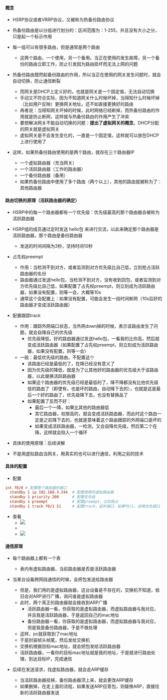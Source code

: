 
#### 概念
- HSRP协议或者VRRP协议，又被称为热备份路由协议

- 热备份路由是以分组进行划分的：区间范围为：1-255，并且没有大小之分，只是起一个标示作用
- 每一组可以有很多路由，但是通常是两个路由
  - 这两个路由，一个使用，另一个备用。当正在使用的发生故障，另一个备份的路由立即工作，防止引发因为路由损坏而无法上网的问题

- 热备份路由既然起备份路由的作用，所以当正在使用的网关发生问题时，就会自动切换，防止通信断裂
  - 而网关是DHCP上定义好的，也就是网关是一个固定值，无法自动切换
  - 手动又不符合实际，因为不知道网关什么时候坏掉，当得知什么时候坏掉（比如用户反映）更换网关地址，还不如直接更换好的路由
  - 再者说：当得知网关坏掉的时候，此时网络已经断掉，而热备份路由的作用就是防止断网，这样就与热备份路由的作用产生了冲突
  - 要想解决网关不能自动切换的问题：**提出了虚拟网关的概念**，DHCP分配的网关就是虚拟网关
  - 虚拟网关是不会发生变化的，一直是一个固定值，这样就可以放在DHCP上进行使用了

- 这样，如果热备份路由使用的是两个路由，就存在三个路由器IP
  - 一个虚拟路由器（充当网关）
  - 一个活跃路由器（工作的路由器）
  - 一个备份路由器（备用）
  - 如果热备份路由中使用了多个路由（两个以上），其他的路由就被称为了：其他路由器



#### 路由切换的原理（活跃路由器的确定）
- HSRP中的每一个路由器都有一个优先级：优先级最高的那个路由器会被称为活跃路由器
- HSRP组的成员通过定时发送 hello包 来进行交流，以此来确定那个路由器是活跃路由器，那个路由是备份路由器
  - 发送的时间间隔为3秒，坚持时间10秒
- 占先权preempt
  - 作用：当检测不到对方，或者监测到对方优先级比自己低，立刻抢占活跃路由器的名份
  - 路由器通过发送hello包，当检测不到对方，没有收到回包，或者监测到对方优先级比自己低，如果配置了占先权preempt，则立刻成为活跃路由器，如果没有配置，则等一会，大概等10s
  - 通常这个会配置上：如果没有配置，可能会发生一段时间断网（10s后好的路由器才变成活跃路由器）

- 配置跟踪track
  - 作用：跟踪外网端口状态，当外网down掉的时候，表示该路由发生了问题，就会自降自己的优先级
    - 优先级降低，好的路由器通过发送hello包，一看我的比你高，然后就变成活跃路由器（如果配置了占先权preempt，则立刻成为活跃路由器，如果没有配置，则等一会）
  - 一般：最低优先级的路由，不配置这个
    - 该路由已经是最低的了，在降已经没有意义了
    - 因为优先级的降低，就是为了让其他好的路由器的优先级大于该路由器，以此替换活跃路由器
    - 如果这个路由器的优先级已经是最低的了，降不降都没有比他优先级低的路由了（即使有，也是坏的路由，自动降下去的），也就是这是最后一个好的路由了，优先级降下去，也没有替换品了
    - 如果配置了反而不好：
      - 最后一个一降，如果比其他的路由器低
      - 其它路由器，权限高的，就会变成活跃路由器，而此时这个路由一定是之前降下去的，也就是意味着这个路由跟踪的外网端口是坏的
      - 如果变成活跃路由器，一检测，又会自降优先级，然后第二个在降，这样就会陷入一个循环



- 具体的使用原理：后续讲解
- 不是用虚拟路由当网关，用真实的也可以进行通信，利用之前的技术


#### 具体的配置
- 配置
```conf
int f0/0 # 配置那个路由器的接口
  standby 1 ip 192.168.3.244  # 配置使用的虚拟路由器
  standby 1 priority 200      # 配置优先级
  standby 1 preempt           # 配置preempt，立刻抢占
  standby 1 track f0/1 51     # 配置track，监听端口，如果f0/1，自降优先级51 
```
- 查看
  - <img src='https://lsz.net.cn/node/imgs/5457be2d8417c2ec3279b4f1bef9459d.png' />
  - 
  - <img src='https://lsz.net.cn/node/imgs/2964a9ea133fc7971bbffa9a320140ed.png' />


#### 通信原理
- 每个路由器上都有一个表
  - 表内有虚拟路由器，当前路由器是否是活跃路由器

- 当某台设备跨网段通信的时候，会把包发送给路由器
  - 但是，我们用的是虚拟路由器，这台设备是不存在的，交换机不知道，依旧会对ARP进行广播，询问谁是虚拟路由器
  - 此时，两个真正的路由器就会接收到ARP广播
    - 活跃路由器一看，你获取的是虚拟路由器，而虚拟路由器与我对应，并且我是活跃路由器，于是返回自己的mac地址
    - 备份路由器一看，你获取的是虚拟路由器，而虚拟路由器与我对应，但是我是备份路由器，于是不做处理
  - 这样，pc就获取到了mac地址
  - 于是封装帧头帧尾，然后发给交换机
  - 交换机根据目标mac地址，就会把包发给活跃路由器
  - 活跃路由器，一看你的目标mac地址就是我的地址，于是就进行路由处理，到达目标IP，完成通信
- 后续在发送请求，找虚拟路由器，就会走ARP缓存
  - 当活跃路由器挂掉，备份路由器顶上来，就会更改ARP缓存
  - 如果删掉，在走上面的流程，如果发送ARP应答包，则替换ARP，直接往新的活跃路由器发送
